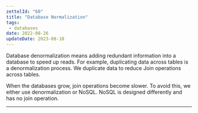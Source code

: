 ```yaml
---
zettelId: "60"
title: "Database Normalization"
tags:
 - databases
date: 2022-08-26
updateDate: 2023-08-10
---
```


Database denormalization means adding redundant information into a database to speed up reads. For example, duplicating data across tables is a denormalization process. We duplicate data to reduce Join operations across tables.

When the databases grow, join operations become slower. To avoid this, we either use denormalization or NoSQL. NoSQL is designed differently and has no join operation.

---
